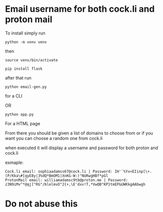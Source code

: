 # Email username for both cock.li and proton mail

To install simply run

`python -m venv venv`

then

`source venv/bin/activate`

`pip install flask`

after that run

    python email-gen.py 

for a CLI

OR

    python app.py

For a HTML page


From there you should be given a list of domains to choose from or if you want you can choose a random one from cock.li

when executed it will display a username and password for both proton and cock.li

exmaple:


    Cock.li email: sophiaadamss67@cock.li | Password: IH'`%Yx<EIinp[\+.(P/Kka\#[qyE8y|3%dQ*BmOM1|XnKG-W:)"NURwgHBf*pGl
    ProtonMail email: williamadamsc9tb@proton.me | Password: z3N9iMv^*@qj]"RG"/blelmvO"2{+,\E'dxv!T,*VwQB"KP}tmEP&UWKkgAAbwgh

# Do not abuse this
